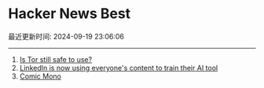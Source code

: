 # Hacker News Best

最近更新时间: 2024-09-19 23:06:06

--- 
1. [Is Tor still safe to use?](https://blog.torproject.org/tor-is-still-safe/) 
2. [LinkedIn is now using everyone's content to train their AI tool](https://twitter.com/RachelTobac/status/1836471586624540705) 
3. [Comic Mono](https://dtinth.github.io/comic-mono-font/) 
